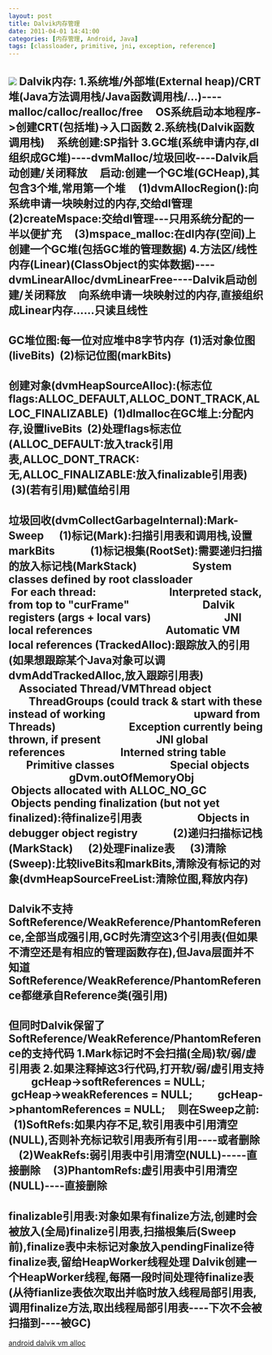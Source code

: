 ```yaml
---
layout: post
title: Dalvik内存管理
date: 2011-04-01 14:41:00
categories: [内存管理, Android, Java]
tags: [classloader, primitive, jni, exception, reference]
---
```

![](http://img2.ph.126.net/8GgKEUayx3pJ5K_x_o1WEg==/1047086913380566052.jpg)
Dalvik内存:
****1.系统堆/外部堆(External heap)/CRT堆**(Java**方法调用栈/Java函数调用栈/...**)**----malloc/calloc/realloc/free
    OS系统启动本地程序->创建CRT(包括堆)->入口函数
**2.系统栈(**Dalvik函数调用栈**)**
    系统创建:SP指针
**3.GC堆(**系统申请内存,dl组织成GC堆**)----**dvmMalloc/垃圾回收----Dalvik启动创建/关闭释放
    启动:创建一个GC堆(GCHeap),其包含3个堆,常用第一个堆
    (1)dvmAllocRegion():向**系统申请**一块映射过的**内存**,交给dl管理
    (2)createMspace:**交给dl管理**---只用系统分配的一半以便扩充
    (3)mspace_malloc:在dl内存(空间)上**创建**一个**GC堆**(包括GC堆的管理数据)
**4.方法区/线性内存(Linear)(**ClassObject的实体数据**)----**dvmLinearAlloc/dvmLinearFree----Dalvik启动创建/关闭释放
    向**系统申请**一块映射过的**内存**,直接组织成Linear内存......只读且线性
--------------------------------------------------------------------------------
GC堆位图:每一位对应堆中8字节内存
 (1)活对象位图(liveBits)
 (2)标记位图(markBits)
--------------------------------------------------------------------------------
创建对象(dvmHeapSourceAlloc):(标志位flags:ALLOC_DEFAULT,ALLOC_DONT_TRACK,ALLOC_FINALIZABLE)
 (1)dlmalloc在GC堆上:分配内存,设置liveBits
 (2)处理flags标志位(ALLOC_DEFAULT:放入track引用表,ALLOC_DONT_TRACK:无,ALLOC_FINALIZABLE:放入finalizable引用表)
 (3)(若有引用)赋值给引用
--------------------------------------------------------------------------------
垃圾回收(dvmCollectGarbageInternal):Mark-Sweep
     **(1)标记**(Mark):扫描引用表和调用栈,设置markBits
             (1)标记根集(RootSet):需要递归扫描的放入标记栈(MarkStack)
                     System classes defined by root classloader
                     For each thread:
                            Interpreted stack, from top to "curFrame"
                            Dalvik registers (args + local vars)
                            JNI local references
                            Automatic VM local references (TrackedAlloc):跟踪放入的引用(如果想跟踪某个Java对象可以调dvmAddTrackedAlloc,放入跟踪引用表)
                            Associated Thread/VMThread object
                            ThreadGroups (could track & start with these instead of working
                                  upward from Threads)
                            Exception currently being thrown, if present
                     JNI global references
                     Interned string table
                     Primitive classes
                     Special objects
                            gDvm.outOfMemoryObj
                     Objects allocated with ALLOC_NO_GC
                     Objects pending finalization (but not yet finalized):待finalize引用表
                     Objects in debugger object registry
             (2)递归扫描标记栈(MarkStack)
     **(2)**处理**Finalize表**
     **(3)清除**(Sweep):比较liveBits和markBits,清除没有标记的对象(dvmHeapSourceFreeList:清除位图,释放内存)
 
--------------------------------------------------------------------------------
Dalvik不支持SoftReference/WeakReference/PhantomReference,全部当成强引用,GC时先清空这3个引用表(但如果不清空还是有相应的管理函数存在),但Java层面并不知道
SoftReference/WeakReference/PhantomReference都继承自Reference类(强引用)
--------------------------------------------------------------------------------
但同时Dalvik保留了SoftReference/WeakReference/PhantomReference的支持代码
**1**.Mark标记时不会扫描(全局)软/弱/虚引用表
**2**.如果注释掉这3行代码,打开软/弱/虚引用支持
         gcHeap->softReferences = NULL;
         gcHeap->weakReferences = NULL;
         gcHeap->phantomReferences = NULL;
    则在Sweep之前:
    (1)SoftRefs:如果内存不足,软引用表中引用清空(NULL),否则**补充标记**软引用表所有引用----或者删除
    (2)WeakRefs:弱引用表中引用清空(NULL)-----直接删除
    (3)PhantomRefs:虚引用表中引用清空(NULL)----直接删除
--------------------------------------------------------------------------------
finalizable引用表:对象如果有finalize方法,创建时会被放入(全局)**finalize**引用**表**,扫描根集后(Sweep前),finalize表中**未标记对象**放入pendingFinalize**待finalize表**,留给HeapWorker线程处理
Dalvik创建一个HeapWorker线程,每隔一段时间处理**待finalize表**(从待fianlize表依次**取出**并临时放入线程局部引用表,调用finalize方法,取出线程局部引用表----下次不会被扫描到----被GC)
 
--------------------------------------------------------------------------------
[android dalvik vm alloc](http://blog.csdn.net/bazookier/archive/2009/08/09/4427382.aspx)

